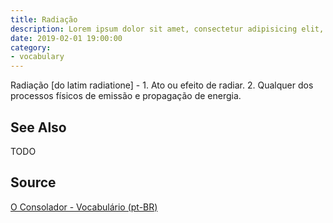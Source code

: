 ```yaml
---
title: Radiação
description: Lorem ipsum dolor sit amet, consectetur adipisicing elit, sed do eiusmod tempor incididunt ut labore et dolore magna aliqua.  TODO
date: 2019-02-01 19:00:00
category:
- vocabulary
---
```


Radiação [do latim radiatione] - 1. Ato ou efeito de radiar. 2. Qualquer dos processos físicos de emissão e propagação de energia. 

## See Also
TODO

## Source
[O Consolador - Vocabulário (pt-BR)](http://www.oconsolador.com.br/linkfixo/vocabulario/principal.html)
